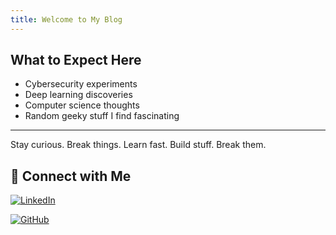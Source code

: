 ```yaml
---
title: Welcome to My Blog
---
```


## What to Expect Here

- Cybersecurity experiments  
- Deep learning discoveries  
- Computer science thoughts  
- Random geeky stuff I find fascinating  

---


Stay curious. Break things. Learn fast. Build stuff. Break them.

## 🔗 Connect with Me

[![LinkedIn](https://img.shields.io/badge/LinkedIn-0077B5?style=flat&logo=linkedin&logoColor=white)](https://www.linkedin.com/in/hen-golubenko) 

[![GitHub](https://img.shields.io/badge/GitHub-100000?style=flat&logo=github&logoColor=white)](https://github.com/H3NGO1U)

